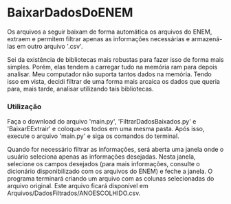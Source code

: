 # BaixarDadosDoENEM
Os arquivos a seguir baixam de forma automática os arquivos do ENEM, extraem e permitem filtrar apenas as informações necessárias e armazená-las em outro arquivo '.csv'.

Sei da existência de bibliotecas mais robustas para fazer isso de forma mais simples. Porém, elas tendem a carregar tudo na memória ram para depois analisar. Meu computador não suporta tantos dados na memória.
Tendo isso em vista, decidi filtrar de uma forma mais arcaica os dados que queria para, mais tarde, analisar utilizando tais bibliotecas.

### Utilização
Faça o download do arquivo 'main.py', 'FiltrarDadosBaixados.py' e 'BaixarEExtrair' e coloque-os todos em uma mesma pasta. Após isso, execute o arquivo 'main.py' e siga os comandos do terminal.

Quando for necessário filtrar as informações, será aberta uma janela onde o usuário seleciona apenas as informações desejadas. Nesta janela, selecione os campos desejados (para mais informações, consulte o dicionário disponibilizado com os arquivos do ENEM) e feche a janela. O programa terminará criando um arquivo com as colunas selecionadas do arquivo original. Este arquivo ficará disponível em Arquivos/DadosFiltrados/ANOESCOLHIDO.csv.
